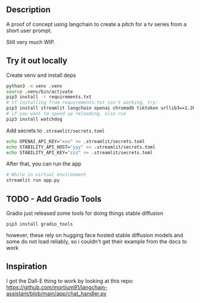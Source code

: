 ## Description

A proof of concept using langchain to create a pitch for a tv series from a short user prompt.

Still very much WIP.

## Try it out locally

Create venv and install deps

```sh
python3 -m venv .venv
source .venv/bin/activate
pip3 install -r requirements.txt
# if installing from requirements.txt isn't working, try:
pip3 install streamlit langchain openai chromadb tiktoken urllib3==1.26.6
# if you want to speed up reloading, also run
pip3 install watchdog
```

Add secrets to `.streamlit/secrets.toml`

```sh
echo OPENAI_API_KEY="xxx" >> .streamlit/secrets.toml
echo STABILITY_API_HOST="yyy" >> .streamlit/secrets.toml
echo STABILITY_API_KEY="zzz" >> .streamlit/secrets.toml
```

After that, you can run the app

```sh
# While in virtual environment
streamlit run app.py
```


## TODO - Add Gradio Tools

Gradio just released some tools for doing things stable diffusion

`pip3 install gradio_tools`

however, these rely on hugging face hosted stable diffusion models and some do not load reliably, so i couldn't get their example from the docs to work

## Inspiration

I got the Dall-E thing to work by looking at this repo: https://github.com/mortium91/langchain-assistant/blob/main/app/chat_handler.py